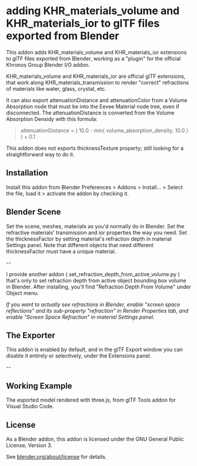 adding KHR_materials_volume and KHR_materials_ior to glTF files exported from Blender
===
This addon adds KHR_materials_volume and KHR_materials_ior extensions to glTF files exported from Blender, working as a "plugin" for the official Khronos Group Blender I/O addon.

KHR_materials_volume and KHR_materials_ior are official glTF extensions, that work along KHR_materials_transmission to render "correct" refractions of materials like water, glass, crystal, etc.

It can also export attenuationDistance and attenuationColor from a Volume Absorption node that must be into the Eevee Material node tree, even if disconnected.
The attenuationDistance is converted from the Volume Absorption Densidy with this formula:
> attenuationDistance = ( 10.0 - min( volume_absorption_density, 10.0 ) ) + 0.1

This addon does not exports thicknessTexture property; still looking for a straightforward way to do it.


Installation
---
Install this addon from Blender Preferences > Addons > Install... > Select the file, load it > activate the addon by checking it.


Blender Scene
---
Set the scene, meshes, materials as you'd normally do in Blender.
Set the refractive materials' transmission and ior properties the way you need.
Set the thicknessFactor by setting material's refraction depth in material Settings panel.
Note that different objects that need different thicknessFactor must have a unique material.

--

I provide another addon ( set_refraction_depth_from_active_volume.py ) that's only to set refraction depth from active object bounding box volume in Blender.
After installing, you'll find "Refraction Depth From Volume" under Object menu.

_If you want to actually see refractions in Blender, enable "screen space reflections" and its sub-property "refraction" in Render Properties tab, and enable "Screen Space Refraction" in material Settings panel._


The Exporter
---
This addon is enabled by default, and in the glTF Export window you can disable it entirely or selectively, under the Extensions panel.

--


Working Example
---
The esported model rendered with three.js, from glTF Tools addon for Visual Studio Code.




License
---

As a Blender addon, this addon is licensed under the GNU General Public License, Version 3.

See [blender.org/about/license](https://www.blender.org/about/license) for details.
